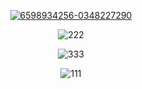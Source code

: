 <p align=center><a href='https://goo.su/WEKaf'><img src='https://i.postimg.cc/BZVpB8Jv/6598934256-0348227290.png' border='0' alt='6598934256-0348227290'/></a>
<p align=center><img src='https://i.postimg.cc/rwWfm8Xw/222.jpg' border='0' alt='222'/></a>
<p align=center><img src='https://i.postimg.cc/Tw20CgyK/333.jpg' border='0' alt='333'/></a>
<p align=center><img src='https://i.postimg.cc/rmhJbsWQ/111.jpg' border='0' alt='111'/></a>
